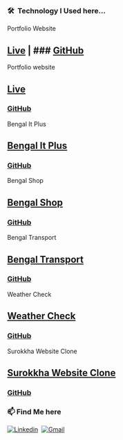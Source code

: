 ### 🛠 &nbsp;Technology I Used here...

Portfolio Website
## [Live](https://sunjid-dev.web.app/) | ### [GitHub](https://github.com/sunjid-git/sunjid-hasan)

Portfolio website
## [Live](https://sunjid-hasan.web.app/) 
### [GitHub](https://github.com/sunjid-git/sunjid-portfolio-website)

Bengal It Plus
## [Bengal It Plus](https://bengal-it-plus.web.app/)
### [GitHub](https://github.com/sunjid-git/bengal-it-plus)

Bengal Shop
## [Bengal Shop](https://bengalshop-buy.web.app/home)
### [GitHub](https://github.com/sunjid-git/bengal-shop-client)

Bengal Transport
## [Bengal Transport](https://keen-lewin-28a3ed.netlify.app/)
### [GitHub](https://github.com/sunjid-git/bengal-transport)

Weather Check
## [Weather Check](https://sunjid-git.github.io/weatherCheck/)
### [GitHub](https://github.com/sunjid-git/weatherCheck)

Surokkha Website Clone
## [Surokkha Website Clone](https://0zr7cfqfmwk1zfncafdgig-on.drv.tw/Websites/www.surokkha-website.com/html/home.html)
### [GitHub](https://github.com/sunjid-git/covid-19-vaccine-website)








### 📫 Find Me here
[![Linkedin](https://img.shields.io/badge/-LinkedIn-05122A?style=flat&logo=Linkedin&logoColor=blue)](https://www.linkedin.com/in/sunjid-in/)&nbsp;
[![Gmail](https://img.shields.io/badge/-Gmail-05122A?style=flat&logo=Gmail&logoColor=red)](mailto:sunjid.info@gmail.com)&nbsp;
